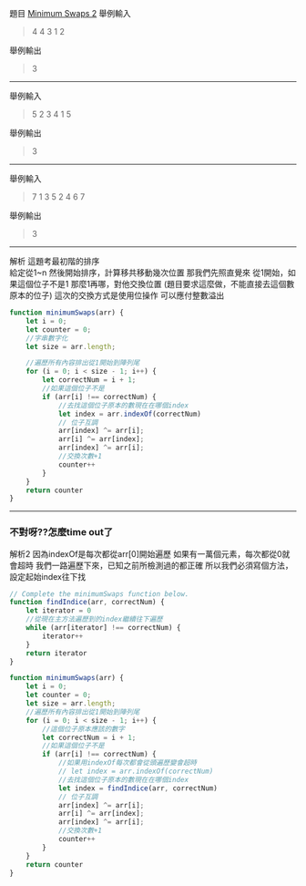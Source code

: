 題目
[Minimum Swaps 2](https://www.hackerrank.com/challenges/minimum-swaps-2/problem)
舉例輸入
>4
4 3 1 2

舉例輸出
>3
---

舉例輸入
>5
2 3 4 1 5

舉例輸出
>3

---
舉例輸入
>7
1 3 5 2 4 6 7

舉例輸出
>3
---

解析
這題考最初階的排序  
給定從1~n
然後開始排序，計算移共移動幾次位置
那我們先照直覺來
從1開始，如果這個位子不是1
那麼1再哪，對他交換位置
(題目要求這麼做，不能直接去這個數原本的位子)
這次的交換方式是使用位操作
可以應付整數溢出


```js
function minimumSwaps(arr) {
    let i = 0;
    let counter = 0;
    //字串數字化
    let size = arr.length;

    //遍歷所有內容排出從1開始到陣列尾
    for (i = 0; i < size - 1; i++) {
        let correctNum = i + 1;
        //如果這個位子不是
        if (arr[i] !== correctNum) {
            //去找這個位子原本的數現在在哪個index
            let index = arr.indexOf(correctNum)
            // 位子互調
            arr[index] ^= arr[i];
            arr[i] ^= arr[index];
            arr[index] ^= arr[i];
            //交換次數+1
            counter++
        }
    }
    return counter
}
```
---

### 不對呀??怎麼time out了
解析2
因為indexOf是每次都從arr[0]開始遍歷
如果有一萬個元素，每次都從0就會超時
我們一路遍歷下來，已知之前所檢測過的都正確
所以我們必須寫個方法，設定起始index往下找


```js
// Complete the minimumSwaps function below.
function findIndice(arr, correctNum) {
    let iterator = 0
    //從現在主方法遍歷到的index繼續往下遍歷
    while (arr[iterator] !== correctNum) {
        iterator++
    }
    return iterator
}

function minimumSwaps(arr) {
    let i = 0;
    let counter = 0;
    let size = arr.length;
    //遍歷所有內容排出從1開始到陣列尾
    for (i = 0; i < size - 1; i++) {
        //這個位子原本應該的數字
        let correctNum = i + 1;
        //如果這個位子不是
        if (arr[i] !== correctNum) {
            //如果用indexOf每次都會從頭遍歷變會超時
            // let index = arr.indexOf(correctNum)
            //去找這個位子原本的數現在在哪個index
            let index = findIndice(arr, correctNum)
            // 位子互調
            arr[index] ^= arr[i];
            arr[i] ^= arr[index];
            arr[index] ^= arr[i];
            //交換次數+1
            counter++
        }
    }
    return counter
}
 
```

  

